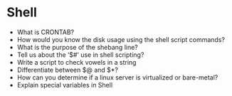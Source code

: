 # Shell
* What is CRONTAB?
* How would you know the disk usage using the shell script commands?
* What is the purpose of the shebang line?
* Tell us about the ‘$#’ use in shell scripting?
* Write a script to check vowels in a string
* Differentiate between $@ and $*?
* How can you determine if a linux server is virtualized or bare-metal?
* Explain special variables in Shell